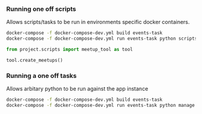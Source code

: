 ### Running one off scripts

Allows scripts/tasks to be run in environments specific docker containers.

```bash
docker-compose -f docker-compose-dev.yml build events-task
docker-compose -f docker-compose-dev.yml run events-task python scripts/test.py
```

```python
from project.scripts import meetup_tool as tool

tool.create_meetups()
```

### Running a one off tasks

Allows arbitary python to be run against the app instance

```bash
docker-compose -f docker-compose-dev.yml build events-task
docker-compose -f docker-compose-dev.yml run events-task python manage.py shell
```
